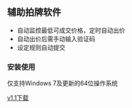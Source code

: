 ## 辅助拍牌软件
* 自动监控最低可成交价格，定时自动出价
* 自动出价后需手动输入验证码
* 设定规则自动提交

### 安装使用

仅支持Windows 7及更新的64位操作系统

[v1.1下载](https://github.com/winston2tim/epp/releases/download/v1.1/epp_v1.1.zip)
